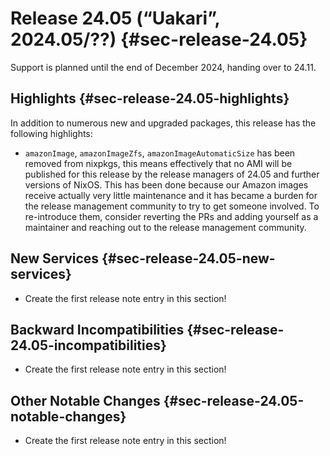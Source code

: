# Release 24.05 (“Uakari”, 2024.05/??) {#sec-release-24.05}

Support is planned until the end of December 2024, handing over to 24.11.

## Highlights {#sec-release-24.05-highlights}

In addition to numerous new and upgraded packages, this release has the following highlights:

<!-- To avoid merge conflicts, consider adding your item at an arbitrary place in the list instead. -->

- `amazonImage`, `amazonImageZfs`, `amazonImageAutomaticSize` has been removed from nixpkgs, this means effectively that no AMI will be published
  for this release by the release managers of 24.05 and further versions of NixOS. This has been done because our Amazon images receive actually very little
  maintenance and it has became a burden for the release management community to try to get someone involved. To re-introduce them, consider reverting the PRs
  and adding yourself as a maintainer and reaching out to the release management community.

## New Services {#sec-release-24.05-new-services}

<!-- To avoid merge conflicts, consider adding your item at an arbitrary place in the list instead. -->

- Create the first release note entry in this section!

## Backward Incompatibilities {#sec-release-24.05-incompatibilities}

<!-- To avoid merge conflicts, consider adding your item at an arbitrary place in the list instead. -->

- Create the first release note entry in this section!

## Other Notable Changes {#sec-release-24.05-notable-changes}

<!-- To avoid merge conflicts, consider adding your item at an arbitrary place in the list instead. -->

- Create the first release note entry in this section!
